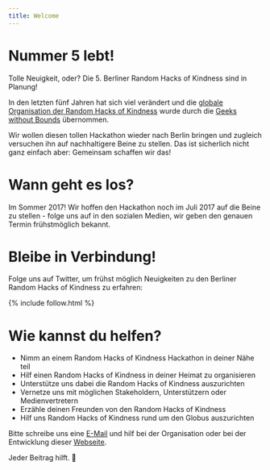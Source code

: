 ```yaml
---
title: Welcome
---
```


# Nummer 5 lebt!

Tolle Neuigkeit, oder? Die 5. Berliner Random Hacks of Kindness sind in Planung!

In den letzten fünf Jahren hat sich viel verändert und die [globale Organisation der Random Hacks of Kindness][rhok-global] wurde durch die [Geeks without Bounds][gwob] übernommen.

Wir wollen diesen tollen Hackathon wieder nach Berlin bringen und zugleich versuchen ihn auf nachhaltigere Beine zu stellen. Das ist sicherlich nicht ganz einfach aber: Gemeinsam schaffen wir das!

# Wann geht es los?

Im Sommer 2017! Wir hoffen den Hackathon noch im Juli 2017 auf die Beine zu stellen - folge uns auf in den sozialen Medien, wir geben den genauen Termin frühstmöglich bekannt.

# Bleibe in Verbindung!

Folge uns auf Twitter, um frühst möglich Neuigkeiten zu den Berliner Random Hacks of Kindness zu erfahren:

{% include follow.html %}

# Wie kannst du helfen?

- Nimm an einem Random Hacks of Kindness Hackathon in deiner Nähe teil
- Hilf einen Random Hacks of Kindness in deiner Heimat zu organisieren
- Unterstütze uns dabei die Random Hacks of Kindness auszurichten
- Vernetze uns mit möglichen Stakeholdern, Unterstützern oder Medienvertretern
- Erzähle deinen Freunden von den Random Hacks of Kindness
- Hilf uns Random Hacks of Kindness rund um den Globus auszurichten

Bitte schreibe uns eine [E-Mail][mail:everton] und hilf bei der Organisation oder bei der Entwicklung dieser [Webseite][rhok.web].

Jeder Beitrag hilft. :gift_heart:

[rhok-global]: http://www.rhok.cc/
[gwob]: http://gwob.org/

[rhok.web]: https://github.com/RHoK-Berlin/web
[rhok.meta]: https://github.com/RHoK-Berlin/meta
[mail:florian]: mailto:florian.breisch@mindkeeper.solutions
[mail:everton]: mailto:eza@protonmail.ch
[mail:edgar]: mailto:e@vaz.io

[imprint]: /imprint.html

